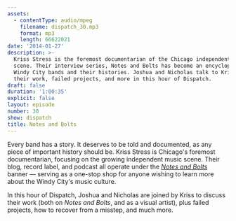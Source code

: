```yaml
---
assets:
  - contentType: audio/mpeg
    filename: dispatch_30.mp3
    format: mp3
    length: 66622021
date: '2014-01-27'
description: >-
  Kriss Stress is the foremost documentarian of the Chicago independent music
  scene. Their interview series, Notes and Bolts has become an encyclopedia of
  Windy City bands and their histories. Joshua and Nicholas talk to Kriss about
  their work, failed projects, and more in this hour of Dispatch.
draft: false
duration: '1:00:35'
explicit: false
layout: episode
number: 30
show: dispatch
title: Notes and Bolts
---
```

Every band has a story. It deserves to be told and documented, as any piece of important history should be. Kriss Stress is Chicago's foremost documentarian, focusing on the growing independent music scene. Their blog, record label, and podcast all operate under the [*Notes and Bolts*](http://www.notesandbolts.com) banner &mdash; serving as a one-stop shop for anyone wishing to learn more about the Windy City's music culture.

In this hour of Dispatch, Joshua and Nicholas are joined by Kriss to discuss their work (both on *Notes and Bolts*, and as a visual artist), plus failed projects, how to recover from a misstep, and much more.